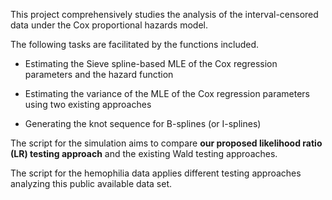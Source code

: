 This project comprehensively studies the analysis of the interval-censored data under the Cox proportional hazards model</b>. 


The following tasks are facilitated by the functions included.

- Estimating the Sieve spline-based MLE of the Cox regression parameters and the hazard function

- Estimating the variance of the MLE of the Cox regression parameters using two existing approaches

- Generating the knot sequence for B-splines (or I-splines)


The script for the simulation aims to compare <b>our proposed likelihood ratio (LR) testing approach</b> and the existing Wald testing approaches. 

The script for the hemophilia data applies different testing approaches analyzing this public available data set.
